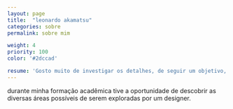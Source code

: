 ```yaml
---
layout: page
title:  "leonardo akamatsu"
categories: sobre
permalink: sobre mim

weight: 4
priority: 100
color: '#2dccad'

resume: 'Gosto muito de investigar os detalhes, de seguir um objetivo, de conhecer os requisitos e projetar buscando a viabilidade, mas também de fazer experimentos com resultados inesperados que acrescentem singulariedade aos projetos. Prezo muito pelo trabalho em equipe, pois acredito que discutir e cruzar conhecimento é essencial para se criar algo.'
---
```

durante minha formação acadêmica tive a oportunidade de descobrir as diversas áreas possíveis de serem exploradas por um designer. 

